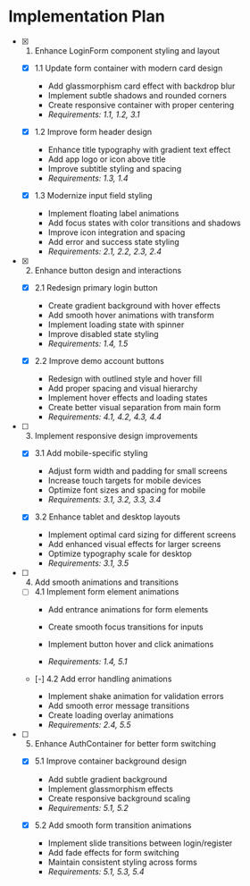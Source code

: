 # Implementation Plan

- [x] 1. Enhance LoginForm component styling and layout

  - [x] 1.1 Update form container with modern card design


    - Add glassmorphism card effect with backdrop blur
    - Implement subtle shadows and rounded corners
    - Create responsive container with proper centering
    - _Requirements: 1.1, 1.2, 3.1_
  
  - [x] 1.2 Improve form header design


    - Enhance title typography with gradient text effect
    - Add app logo or icon above title
    - Improve subtitle styling and spacing
    - _Requirements: 1.3, 1.4_
  
  - [x] 1.3 Modernize input field styling


    - Implement floating label animations
    - Add focus states with color transitions and shadows
    - Improve icon integration and spacing
    - Add error and success state styling
    - _Requirements: 2.1, 2.2, 2.3, 2.4_

- [x] 2. Enhance button design and interactions


  - [x] 2.1 Redesign primary login button


    - Create gradient background with hover effects
    - Add smooth hover animations with transform
    - Implement loading state with spinner
    - Improve disabled state styling
    - _Requirements: 1.4, 1.5_
  
  - [x] 2.2 Improve demo account buttons


    - Redesign with outlined style and hover fill
    - Add proper spacing and visual hierarchy
    - Implement hover effects and loading states
    - Create better visual separation from main form
    - _Requirements: 4.1, 4.2, 4.3, 4.4_

- [ ] 3. Implement responsive design improvements
  - [x] 3.1 Add mobile-specific styling


    - Adjust form width and padding for small screens
    - Increase touch targets for mobile devices
    - Optimize font sizes and spacing for mobile
    - _Requirements: 3.1, 3.2, 3.3, 3.4_
  


  - [x] 3.2 Enhance tablet and desktop layouts



    - Implement optimal card sizing for different screens
    - Add enhanced visual effects for larger screens
    - Optimize typography scale for desktop
    - _Requirements: 3.1, 3.5_






- [ ] 4. Add smooth animations and transitions
  - [ ] 4.1 Implement form element animations
    - Add entrance animations for form elements


    - Create smooth focus transitions for inputs
    - Implement button hover and click animations
    - _Requirements: 1.4, 5.1_
  
  - [-] 4.2 Add error handling animations

    - Implement shake animation for validation errors
    - Add smooth error message transitions
    - Create loading overlay animations
    - _Requirements: 2.4, 5.5_

- [ ] 5. Enhance AuthContainer for better form switching
  - [x] 5.1 Improve container background design

    - Add subtle gradient background
    - Implement glassmorphism effects
    - Create responsive background scaling
    - _Requirements: 5.1, 5.2_
  
  - [x] 5.2 Add smooth form transition animations


    - Implement slide transitions between login/register
    - Add fade effects for form switching
    - Maintain consistent styling across forms
    - _Requirements: 5.1, 5.3, 5.4_